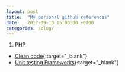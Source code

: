 ```yaml
---
layout: post
title:  "My personal github references"
date:   2017-09-10 15:00:00 +0700
categories: /blog/
---
```

1. PHP
* [Clean code](https://github.com/jupeter/clean-code-php/){:target="_blank"}
* [Unit testing Frameworks](https://github.com/sebastianbergmann/phpunit){:target="_blank"}
